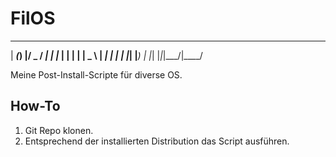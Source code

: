 # FilOS
 _____ _ _  ___  ____  
|  ___(_) |/ _ \/ ___| 
| |_  | | | | | \___ \ 
|  _| | | | |_| |___) |
|_|   |_|_|\___/|____/ 

Meine Post-Install-Scripte für diverse OS.

## How-To
1. Git Repo klonen.
2. Entsprechend der installierten Distribution das Script ausführen.

